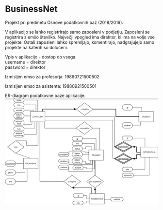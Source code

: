 # BusinessNet
Projekt pri predmetu Osnove podatkovnih baz (2018/2019).

V aplikacijo se lahko registrirajo samo zaposleni v podjetju. Zaposleni se registrira z emšo številko. Največji vpogled ima direktor, ki ima na voljo vse projekte. Ostali zaposleni lahko spremljajo, komentirajo, nadgrajujejo samo projekte na katerih so določeni.

Vpis v aplikacijo - dostop do vsega: <br/>
  username = direktor <br/>
  password = direktor <br/>

Izmisljen emso za profesorja: 19860721500502

Izmisljen emso za asistenta: 19880921500501


ER-diagram podatkovne baze aplikacije. 
![alt text](diagram.png)

